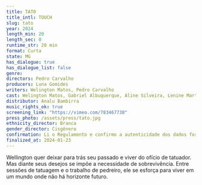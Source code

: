 ```yaml
---
title: TATO
title_intl: TOUCH
slug: tato
year: 2024
length_min: 20
length_sec: 0
runtime_str: 20 min
format: Curta
state: MG
has_dialogue: true
has_dialogue_list: false
genre: 
directors: Pedro Carvalho
producers: Luna Gomides
writers: Welington Matos, Pedro Carvalho
cast: Welington Matos, Gabriel Albuquerque, Aline Silveira, Lenine Martins, João Asterio de Souza, Maicon Antônio
distributor: Analu Bambirra
music_rights_ok: true
screening_link: "https://vimeo.com/783467738"
press_photo: /assets/press/tato.jpg
ethnicity_director: Branca
gender_director: Cisgênero
confirmation: Li o Regulamento e confirmo a autenticidade dos dados fornecido nesta ficha de inscrição.
finalized_at: 2024-01-23
---
```


Wellington quer deixar para trás seu passado e viver do ofício de tatuador. Mas diante seus desejos se impõe a necessidade de sobrevivência. Entre sessões de tatuagem e o trabalho de pedreiro, ele se esforça para viver em um mundo onde não há horizonte futuro.

